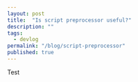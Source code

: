 ```yaml
---
layout: post
title:  "Is script preprocessor useful?"
description: ""
tags:
  - devlog
permalink: "/blog/script-preprocessor"
published: true
---
```


<meta property="og:image" content="https://images.unsplash.com/photo-1529078155058-5d716f45d604?ixlib=rb-1.2.1&ixid=eyJhcHBfaWQiOjEyMDd9&auto=format&fit=crop&w=749&q=80"/>

Test

